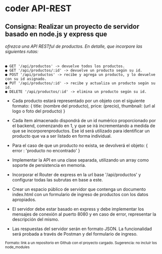 # coder API-REST 

## Consigna: Realizar un proyecto de servidor basado en node.js y express que

###### ofrezca una API RESTful de productos. En detalle, que incorpore las siguientes rutas:
```
● GET '/api/productos' -> devuelve todos los productos.
● GET '/api/productos/:id' -> devuelve un producto según su id.
● POST '/api/productos' -> recibe y agrega un producto, y lo devuelve con su id asignado.
● PUT '/api/productos/:id' -> recibe y actualiza un producto según su id.
● DELETE '/api/productos/:id' -> elimina un producto según su id.
```

- Cada producto estará representado por un objeto con el siguiente formato:
    {
        title: (nombre del producto),
        price: (precio),
        thumbnail: (url al logo o foto del producto)
    }

- Cada ítem almacenado dispondrá de un id numérico proporcionado por el backend, comenzando en 1, y que se irá incrementando a medida de que se incorporenproductos. Ese id será utilizado para identificar un producto que va a ser listado en forma individual.
- Para el caso de que un producto no exista, se devolverá el objeto: { error : 'producto no encontrado' }
- Implementar la API en una clase separada, utilizando un array como soporte de persistencia en memoria.
- Incorporar el Router de express en la url base '/api/productos' y configurar todas las subrutas en base a este.
- Crear un espacio público de servidor que contenga un documento index.html con un formulario de ingreso de productos con los datos apropiados.
- El servidor debe estar basado en express y debe implementar los mensajes de conexión al puerto 8080 y en caso de error, representar la descripción del mismo.
- Las respuestas del servidor serán en formato JSON. La funcionalidad será probada a través de Postman y del formulario de ingreso.

<sup>Formato: link a un repositorio en Github con el proyecto cargado.
Sugerencia: no incluir los node_modules<sup/>
